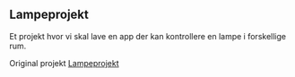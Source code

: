**Lampeprojekt**
---
Et projekt hvor vi skal lave en app der kan kontrollere en lampe i forskellige rum.

Original projekt [Lampeprojekt](https://github.com/rts-cmk-wu04/lampeprojekt)
